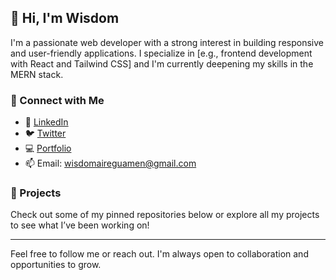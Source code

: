 <!--
**airey-dev/airey-dev** is a ✨ _special_ ✨ repository because its `README.md` (this file) appears on your GitHub profile.

Here are some ideas to get you started:

- 🔭 I’m currently working on ...
- 🌱 I’m currently learning ...
- 👯 I’m looking to collaborate on ...
- 🤔 I’m looking for help with ...
- 💬 Ask me about ...
- 📫 How to reach me: ...
- 😄 Pronouns: ...
- ⚡ Fun fact: ...
-->
## 👋 Hi, I'm Wisdom

I'm a passionate web developer with a strong interest in building responsive and user-friendly applications. I specialize in [e.g., frontend development with React and Tailwind CSS] and I'm currently deepening my skills in the MERN stack.

### 🔗 Connect with Me

- 💼 [LinkedIn](https://www.linkedin.com/in/wisdomairey)
- 🐦 [Twitter](https://twitter.com/airey_dev)
- 💻 [Portfolio](https://yourportfolio.com)
- 📫 Email: wisdomaireguamen@gmail.com

### 🚀 Projects

Check out some of my pinned repositories below or explore all my projects to see what I’ve been working on!

---

Feel free to follow me or reach out. I'm always open to collaboration and opportunities to grow.
